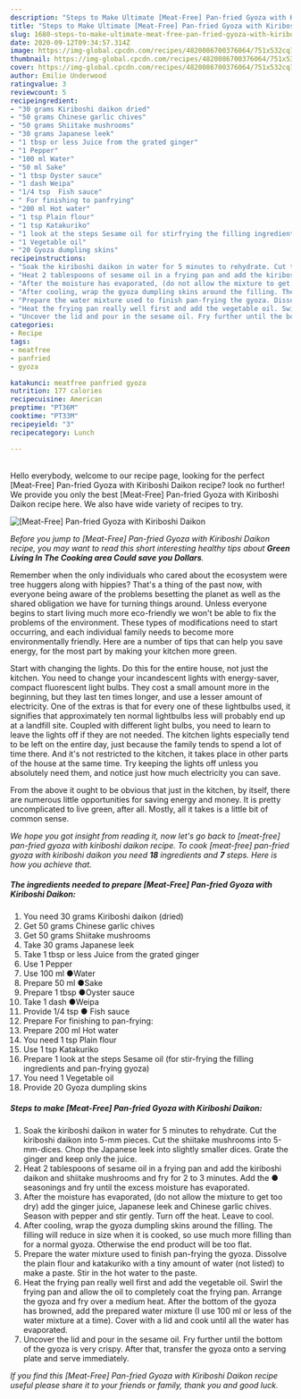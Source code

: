 ```yaml
---
description: "Steps to Make Ultimate [Meat-Free] Pan-fried Gyoza with Kiriboshi Daikon"
title: "Steps to Make Ultimate [Meat-Free] Pan-fried Gyoza with Kiriboshi Daikon"
slug: 1680-steps-to-make-ultimate-meat-free-pan-fried-gyoza-with-kiriboshi-daikon
date: 2020-09-12T09:34:57.314Z
image: https://img-global.cpcdn.com/recipes/4820086700376064/751x532cq70/meat-free-pan-fried-gyoza-with-kiriboshi-daikon-recipe-main-photo.jpg
thumbnail: https://img-global.cpcdn.com/recipes/4820086700376064/751x532cq70/meat-free-pan-fried-gyoza-with-kiriboshi-daikon-recipe-main-photo.jpg
cover: https://img-global.cpcdn.com/recipes/4820086700376064/751x532cq70/meat-free-pan-fried-gyoza-with-kiriboshi-daikon-recipe-main-photo.jpg
author: Emilie Underwood
ratingvalue: 3
reviewcount: 5
recipeingredient:
- "30 grams Kiriboshi daikon dried"
- "50 grams Chinese garlic chives"
- "50 grams Shiitake mushrooms"
- "30 grams Japanese leek"
- "1 tbsp or less Juice from the grated ginger"
- "1 Pepper"
- "100 ml Water"
- "50 ml Sake"
- "1 tbsp Oyster sauce"
- "1 dash Weipa"
- "1/4 tsp  Fish sauce"
- " For finishing to panfrying"
- "200 ml Hot water"
- "1 tsp Plain flour"
- "1 tsp Katakuriko"
- "1 look at the steps Sesame oil for stirfrying the filling ingredients and panfrying gyoza"
- "1 Vegetable oil"
- "20 Gyoza dumpling skins"
recipeinstructions:
- "Soak the kiriboshi daikon in water for 5 minutes to rehydrate. Cut the kiriboshi daikon into 5-mm pieces. Cut the shiitake mushrooms into 5-mm-dices. Chop the Japanese leek into slightly smaller dices. Grate the ginger and keep only the juice."
- "Heat 2 tablespoons of sesame oil in a frying pan and add the kiriboshi daikon and shiitake mushrooms and fry for 2 to 3 minutes. Add the ● seasonings and fry until the excess moisture has evaporated."
- "After the moisture has evaporated, (do not allow the mixture to get too dry) add the ginger juice, Japanese leek and Chinese garlic chives. Season with pepper and stir gently. Turn off the heat. Leave to cool."
- "After cooling, wrap the gyoza dumpling skins around the filling. The filling will reduce in size when it is cooked, so use much more filling than for a normal gyoza. Otherwise the end product will be too flat."
- "Prepare the water mixture used to finish pan-frying the gyoza. Dissolve the plain flour and katakuriko with a tiny amount of water (not listed) to make a paste. Stir in the hot water to the paste."
- "Heat the frying pan really well first and add the vegetable oil. Swirl the frying pan and allow the oil to completely coat the frying pan. Arrange the gyoza and fry over a medium heat. After the bottom of the gyoza has browned,  add the prepared water mixture (I use 100 ml or less of the water mixture at a time). Cover with a lid and cook until all the water has evaporated."
- "Uncover the lid and pour in the sesame oil. Fry further until the bottom of the gyoza is very crispy. After that,  transfer the gyoza onto a serving plate and serve immediately."
categories:
- Recipe
tags:
- meatfree
- panfried
- gyoza

katakunci: meatfree panfried gyoza 
nutrition: 177 calories
recipecuisine: American
preptime: "PT36M"
cooktime: "PT33M"
recipeyield: "3"
recipecategory: Lunch

---
```

<br>
Hello everybody, welcome to our recipe page, looking for the perfect [Meat-Free] Pan-fried Gyoza with Kiriboshi Daikon recipe? look no further! We provide you only the best [Meat-Free] Pan-fried Gyoza with Kiriboshi Daikon recipe here. We also have wide variety of recipes to try.
<br>


![[Meat-Free] Pan-fried Gyoza with Kiriboshi Daikon](https://img-global.cpcdn.com/recipes/4820086700376064/751x532cq70/meat-free-pan-fried-gyoza-with-kiriboshi-daikon-recipe-main-photo.jpg)

<i>Before you jump to [Meat-Free] Pan-fried Gyoza with Kiriboshi Daikon recipe, you may want to read this short interesting healthy tips about 
<strong>Green Living In The Cooking area Could save you Dollars</strong>.</i>
</br>

Remember when the only individuals who cared about the ecosystem were tree huggers along with hippies? That's a thing of the past now, with everyone being aware of the problems besetting the planet as well as the shared obligation we have for turning things around. Unless everyone begins to start living much more eco-friendly we won't be able to fix the problems of the environment. These types of modifications need to start occurring, and each individual family needs to become more environmentally friendly. Here are a number of tips that can help you save energy, for the most part by making your kitchen more green.

Start with changing the lights. Do this for the entire house, not just the kitchen. You need to change your incandescent lights with energy-saver, compact fluorescent light bulbs. They cost a small amount more in the beginning, but they last ten times longer, and use a lesser amount of electricity. One of the extras is that for every one of these lightbulbs used, it signifies that approximately ten normal lightbulbs less will probably end up at a landfill site. Coupled with different light bulbs, you need to learn to leave the lights off if they are not needed. The kitchen lights especially tend to be left on the entire day, just because the family tends to spend a lot of time there. And it's not restricted to the kitchen, it takes place in other parts of the house at the same time. Try keeping the lights off unless you absolutely need them, and notice just how much electricity you can save.

From the above it ought to be obvious that just in the kitchen, by itself, there are numerous little opportunities for saving energy and money. It is pretty uncomplicated to live green, after all. Mostly, all it takes is a little bit of common sense.


<i>We hope you got insight from reading it, now let's go back to [meat-free] pan-fried gyoza with kiriboshi daikon recipe. To cook [meat-free] pan-fried gyoza with kiriboshi daikon you need <strong>18</strong> ingredients and <strong>7</strong> steps. Here is how you achieve that.
</i>

##### The ingredients needed to prepare [Meat-Free] Pan-fried Gyoza with Kiriboshi Daikon:

1. You need 30 grams Kiriboshi daikon (dried)
1. Get 50 grams Chinese garlic chives
1. Get 50 grams Shiitake mushrooms
1. Take 30 grams Japanese leek
1. Take 1 tbsp or less Juice from the grated ginger
1. Use 1 Pepper
1. Use 100 ml ●Water
1. Prepare 50 ml ●Sake
1. Prepare 1 tbsp ●Oyster sauce
1. Take 1 dash ●Weipa
1. Provide 1/4 tsp ● Fish sauce
1. Prepare  For finishing to pan-frying:
1. Prepare 200 ml Hot water
1. You need 1 tsp Plain flour
1. Use 1 tsp Katakuriko
1. Prepare 1 look at the steps Sesame oil (for stir-frying the filling ingredients and pan-frying gyoza)
1. You need 1 Vegetable oil
1. Provide 20 Gyoza dumpling skins


##### Steps to make [Meat-Free] Pan-fried Gyoza with Kiriboshi Daikon:

1. Soak the kiriboshi daikon in water for 5 minutes to rehydrate. Cut the kiriboshi daikon into 5-mm pieces. Cut the shiitake mushrooms into 5-mm-dices. Chop the Japanese leek into slightly smaller dices. Grate the ginger and keep only the juice.
1. Heat 2 tablespoons of sesame oil in a frying pan and add the kiriboshi daikon and shiitake mushrooms and fry for 2 to 3 minutes. Add the ● seasonings and fry until the excess moisture has evaporated.
1. After the moisture has evaporated, (do not allow the mixture to get too dry) add the ginger juice, Japanese leek and Chinese garlic chives. Season with pepper and stir gently. Turn off the heat. Leave to cool.
1. After cooling, wrap the gyoza dumpling skins around the filling. The filling will reduce in size when it is cooked, so use much more filling than for a normal gyoza. Otherwise the end product will be too flat.
1. Prepare the water mixture used to finish pan-frying the gyoza. Dissolve the plain flour and katakuriko with a tiny amount of water (not listed) to make a paste. Stir in the hot water to the paste.
1. Heat the frying pan really well first and add the vegetable oil. Swirl the frying pan and allow the oil to completely coat the frying pan. Arrange the gyoza and fry over a medium heat. After the bottom of the gyoza has browned,  add the prepared water mixture (I use 100 ml or less of the water mixture at a time). Cover with a lid and cook until all the water has evaporated.
1. Uncover the lid and pour in the sesame oil. Fry further until the bottom of the gyoza is very crispy. After that,  transfer the gyoza onto a serving plate and serve immediately.


<i>If you find this [Meat-Free] Pan-fried Gyoza with Kiriboshi Daikon recipe useful please share it to your friends or family, thank you and good luck.</i>
